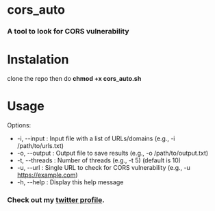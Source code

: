 # cors_auto
### A tool to look for CORS vulnerability 
# Instalation 
clone the repo then do **chmod +x cors_auto.sh**
# Usage
Options:
-  -i, --input   : Input file with a list of URLs/domains (e.g., -i /path/to/urls.txt)
-  -o, --output  : Output file to save results (e.g., -o /path/to/output.txt)
-  -t, --threads : Number of threads (e.g., -t 5) (default is 10)
-  -u, --url     : Single URL to check for CORS vulnerability (e.g., -u https://example.com)
-  -h, --help    : Display this help message



### Check out my [twitter profile](https://twitter.com/AbdulRa11538162).
